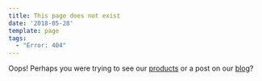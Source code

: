 ```yaml
---
title: This page does not exist
date: '2018-05-28'
template: page
tags:
  - "Error: 404"
---
```


Oops! Perhaps you were trying to see our [products](/products) or a post on our [blog](/posts)?